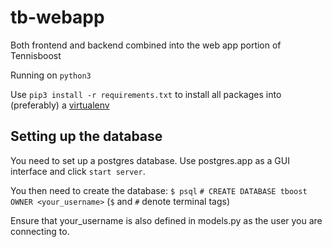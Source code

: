 # tb-webapp
Both frontend and backend combined into the web app portion of Tennisboost

Running on `python3`

Use `pip3 install -r requirements.txt` to install all packages into (preferably) a [virtualenv](https://python-guide-pt-br.readthedocs.io/en/latest/dev/virtualenvs/)

## Setting up the database

You need to set up a postgres database. Use postgres.app as a GUI interface and click `start server`.

You then need to create the database:
`$ psql`
`# CREATE DATABASE tboost OWNER <your_username>`
(`$` and `#` denote terminal tags)

Ensure that your_username is also defined in models.py as the user you are connecting to.
